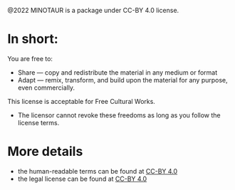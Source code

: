 @2022 MINOTAUR is a package under CC-BY 4.0 license.

# In short:

You are free to:

- Share — copy and redistribute the material in any medium or format
- Adapt — remix, transform, and build upon the material
    for any purpose, even commercially.

This license is acceptable for Free Cultural Works.

- The licensor cannot revoke these freedoms as long as you follow the license terms.

# More details

- the human-readable terms can be found at [CC-BY 4.0](https://creativecommons.org/licenses/by/4.0/)
- the legal license can be found at [CC-BY 4.0](https://creativecommons.org/licenses/by/4.0/legalcode)

